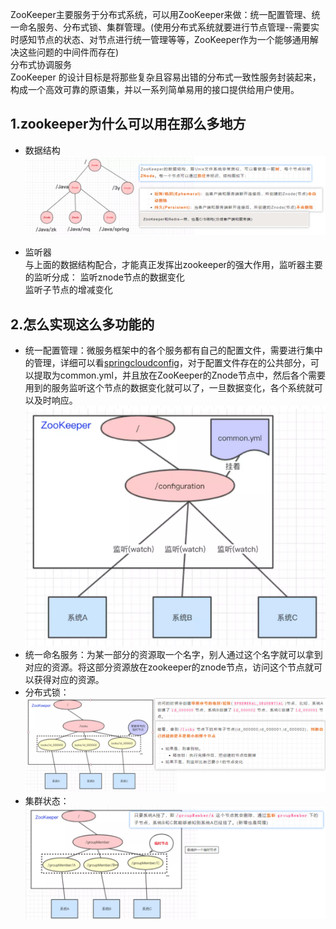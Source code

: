ZooKeeper主要服务于分布式系统，可以用ZooKeeper来做：统一配置管理、统一命名服务、分布式锁、集群管理。(使用分布式系统就要进行节点管理--需要实时感知节点的状态、对节点进行统一管理等等，ZooKeeper作为一个能够通用解决这些问题的中间件而存在)    
分布式协调服务  
ZooKeeper 的设计目标是将那些复杂且容易出错的分布式一致性服务封装起来，构成一个高效可靠的原语集，并以一系列简单易用的接口提供给用户使用。  

1.zookeeper为什么可以用在那么多地方
-  
* 数据结构  
![数据结构](../../image/mq/zookeeper数据结构.png)

* 监听器  
与上面的数据结构配合，才能真正发挥出zookeeper的强大作用，监听器主要的监听分成：
    监听znode节点的数据变化  
    监听子节点的增减变化  

2.怎么实现这么多功能的  
-  
* 统一配置管理：微服务框架中的各个服务都有自己的配置文件，需要进行集中的管理，详细可以看[springcloudconfig](../../框架/01springfamily/springcloud/springcloudconfig.md)，对于配置文件存在的公共部分，可以提取为common.yml，并且放在ZooKeeper的Znode节点中，然后各个需要用到的服务监听这个节点的数据变化就可以了，一旦数据变化，各个系统就可以及时响应。  
![统一配置管理](../../image/mq/zookeeper统一配置管理.png)    
* 统一命名服务：为某一部分的资源取一个名字，别人通过这个名字就可以拿到对应的资源。将这部分资源放在zookeeper的znode节点，访问这个节点就可以获得对应的资源。  
* 分布式锁：  
![分布式锁](../../image/mq/zoo分布式锁.png)
* 集群状态：  
![集群状态](../../image/mq/zookeeper集群管理.png)